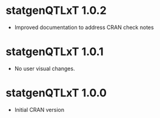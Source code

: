 # statgenQTLxT 1.0.2

* Improved documentation to address CRAN check notes

# statgenQTLxT 1.0.1

* No user visual changes.

# statgenQTLxT 1.0.0

* Initial CRAN version
